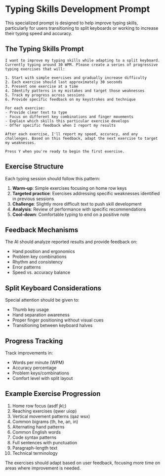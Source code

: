 # Typing Skills Development Prompt

This specialized prompt is designed to help improve typing skills, particularly for users transitioning to split keyboards or working to increase their typing speed and accuracy.

## The Typing Skills Prompt

```
I want to improve my typing skills while adapting to a split keyboard. Currently typing around 30 WPM. Please create a series of progressive typing exercises that will:

1. Start with simple exercises and gradually increase difficulty
2. Each exercise should last approximately 30 seconds
3. Present one exercise at a time
4. Identify patterns in my mistakes and target those weaknesses
5. Track my progress across sessions
6. Provide specific feedback on my keystrokes and technique

For each exercise:
- Provide clear text to type
- Focus on different key combinations and finger movements
- Explain which skills this particular exercise develops
- Offer specific feedback when I report my results

After each exercise, I'll report my speed, accuracy, and any challenges. Based on this feedback, adapt the next exercise to target my weaknesses.

Press Y when you're ready to begin the first exercise.
```

## Exercise Structure

Each typing session should follow this pattern:

1. **Warm-up**: Simple exercises focusing on home row keys
2. **Targeted practice**: Exercises addressing specific weaknesses identified in previous sessions
3. **Challenge**: Slightly more difficult text to push skill development
4. **Analysis**: Review of performance with specific recommendations
5. **Cool-down**: Comfortable typing to end on a positive note

## Feedback Mechanisms

The AI should analyze reported results and provide feedback on:

- Hand position and ergonomics
- Problem key combinations
- Rhythm and consistency
- Error patterns
- Speed vs. accuracy balance

## Split Keyboard Considerations

Special attention should be given to:

- Thumb key usage
- Hand separation awareness
- Proper finger positioning without visual cues
- Transitioning between keyboard halves

## Progress Tracking

Track improvements in:

- Words per minute (WPM)
- Accuracy percentage
- Problem keys/combinations
- Comfort level with split layout

## Example Exercise Progression

1. Home row focus (asdf jkl;)
2. Reaching exercises (qwer uiop)
3. Vertical movement patterns (qaz wsx)
4. Common bigrams (th, he, an, in)
5. Alternating hand patterns
6. Common English words
7. Code syntax patterns
8. Full sentences with punctuation
9. Paragraph-length text
10. Technical terminology

The exercises should adapt based on user feedback, focusing more time on areas where improvement is needed.
